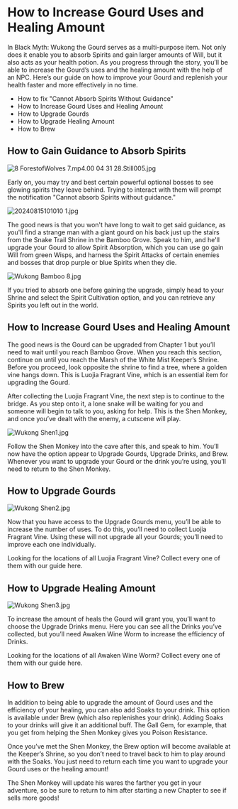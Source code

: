# How to Increase Gourd Uses and Healing Amount

In Black Myth: Wukong the Gourd serves as a multi-purpose item. Not only does it enable you to absorb Spirits and gain larger amounts of Will, but it also acts as your health potion. As you progress through the story, you’ll be able to increase the Gourd’s uses and the healing amount with the help of an NPC. Here’s our guide on how to improve your Gourd and replenish your health faster and more effectively in no time. 

  * How to fix "Cannot Absorb Spirits Without Guidance"
  * How to Increase Gourd Uses and Healing Amount
  * How to Upgrade Gourds
  * How to Upgrade Healing Amount
  * How to Brew

## How to Gain Guidance to Absorb Spirits

![8 ForestofWolves 7.mp4.00 04 31 28.Still005.jpg](https://oyster.ignimgs.com/mediawiki/apis.ign.com/black-myth-wukong/5/50/8_ForestofWolves_7.mp4.00_04_31_28.Still005.jpg)

Early on, you may try and best certain powerful optional bosses to see glowing spirits they leave behind. Trying to interact with them will prompt the notification "Cannot absorb Spirits without guidance." 

![20240815101010 1.jpg](https://oyster.ignimgs.com/mediawiki/apis.ign.com/black-myth-wukong/c/c9/20240815101010_1.jpg)

The good news is that you won't have long to wait to get said guidance, as you'll find a strange man with a giant gourd on his back just up the stairs from the Snake Trail Shrine in the Bamboo Grove. Speak to him, and he'll upgrade your Gourd to allow Spirit Absorption, which you can use go gain Will from green Wisps, and harness the Spirit Attacks of certain enemies and bosses that drop purple or blue Spirits when they die. 

![Wukong Bamboo 8.jpg](https://oyster.ignimgs.com/mediawiki/apis.ign.com/black-myth-wukong/c/c7/Wukong_Bamboo_8.jpg)

If you tried to absorb one before gaining the upgrade, simply head to your Shrine and select the Spirit Cultivation option, and you can retrieve any Spirits you left out in the world. 

## How to Increase Gourd Uses and Healing Amount

The good news is the Gourd can be upgraded from Chapter 1 but you’ll need to wait until you reach Bamboo Grove. When you reach this section, continue on until you reach the Marsh of the White Mist Keeper’s Shrine. Before you proceed, look opposite the shrine to find a tree, where a golden vine hangs down. This is Luojia Fragrant Vine, which is an essential item for upgrading the Gourd. 

After collecting the Luojia Fragrant Vine, the next step is to continue to the bridge. As you step onto it, a lone snake will be waiting for you and someone will begin to talk to you, asking for help. This is the Shen Monkey, and once you’ve dealt with the enemy, a cutscene will play. 

![Wukong Shen1.jpg](https://oyster.ignimgs.com/mediawiki/apis.ign.com/black-myth-wukong/0/0f/Wukong_Shen1.jpg)

Follow the Shen Monkey into the cave after this, and speak to him. You’ll now have the option appear to Upgrade Gourds, Upgrade Drinks, and Brew. Whenever you want to upgrade your Gourd or the drink you’re using, you’ll need to return to the Shen Monkey. 

## How to Upgrade Gourds

![Wukong Shen2.jpg](https://oyster.ignimgs.com/mediawiki/apis.ign.com/black-myth-wukong/6/64/Wukong_Shen2.jpg)

Now that you have access to the Upgrade Gourds menu, you’ll be able to increase the number of uses. To do this, you’ll need to collect Luojia Fragrant Vine. Using these will not upgrade all your Gourds; you’ll need to improve each one individually. 

Looking for the locations of all Luojia Fragrant Vine? Collect every one of them with our guide here. 

## How to Upgrade Healing Amount

![Wukong Shen3.jpg](https://oyster.ignimgs.com/mediawiki/apis.ign.com/black-myth-wukong/3/35/Wukong_Shen3.jpg)

To increase the amount of heals the Gourd will grant you, you’ll want to choose the Upgrade Drinks menu. Here you can see all the Drinks you’ve collected, but you’ll need Awaken Wine Worm to increase the efficiency of Drinks. 

Looking for the locations of all Awaken Wine Worm? Collect every one of them with our guide here. 

## How to Brew

In addition to being able to upgrade the amount of Gourd uses and the efficiency of your healing, you can also add Soaks to your drink. This option is available under Brew (which also replenishes your drink). Adding Soaks to your drinks will give it an additional buff. The Gall Gem, for example, that you get from helping the Shen Monkey gives you Poison Resistance. 

Once you’ve met the Shen Monkey, the Brew option will become available at the Keeper’s Shrine, so you don’t need to travel back to him to play around with the Soaks. You just need to return each time you want to upgrade your Gourd uses or the healing amount! 

The Shen Monkey will update his wares the farther you get in your adventure, so be sure to return to him after starting a new Chapter to see if sells more goods!
